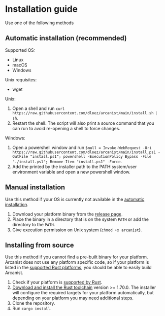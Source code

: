# Installation guide
Use one of the following methods

## Automatic installation (recommended)
Supported OS:
- Linux
- macOS
- Windows

Unix requisites:
- wget

Unix:
1. Open a shell and run `curl https://raw.githubusercontent.com/dloez/arcanist/main/install.sh | sh`.
2. Restart the shell. The script will also print a source command that you can run to avoid re-opening a shell to force changes.

Windows:
1. Open a powershell window and run `$null = Invoke-WebRequest -Uri https://raw.githubusercontent.com/dloez/arcanist/main/install.ps1 -OutFile "install.ps1"; powershell -ExecutionPolicy Bypass -File "./install.ps1"; Remove-Item "install.ps1" -Force`.
2. Add the printed by the installer path to the PATH system/user environment variable and open a new powershell window.

## Manual installation
Use this method if your OS is currently not available in the [automatic installation](https://github.com/dloez/arcanist/blob/main/INSTALL.md#automatic-installation).

1. Download your platform binary from the [release page](https://github.com/dloez/arcanist/releases/tag/v0.1.0).
2. Place the binary in a directory that is on the system `PATH` or add the directory to the `PATH`.
3. Give execution permission on Unix system (`chmod +x arcanist`).

## Installing from source
Use this method if you cannot find a pre-built binary for your platform. Arcanist does not use any platform specific code, so if your platform is listed in the [supported Rust platforms](https://doc.rust-lang.org/nightly/rustc/platform-support.html), you should be able to easily build Arcanist.

1. Check if your platform is [supported by Rust](https://doc.rust-lang.org/nightly/rustc/platform-support.html).
2. [Download and install the Rust toolchain](https://www.rust-lang.org/tools/install) version >= 1.70.0. The installer will configure the required targets for your platform automatically, but depending on your platform you may need additional steps.
3. Clone the repository.
4. Run `cargo install`.
